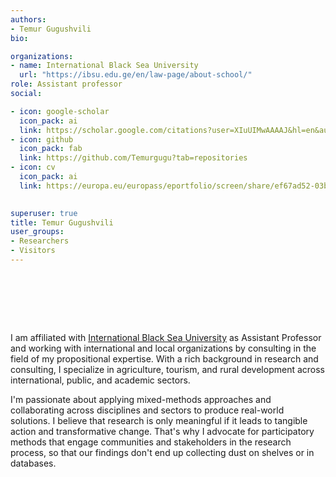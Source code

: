 ```yaml
---
authors:
- Temur Gugushvili
bio:

organizations:
- name: International Black Sea University
  url: "https://ibsu.edu.ge/en/law-page/about-school/"
role: Assistant professor
social:

- icon: google-scholar
  icon_pack: ai
  link: https://scholar.google.com/citations?user=XIuUIMwAAAAJ&hl=en&authuser=2
- icon: github
  icon_pack: fab
  link: https://github.com/Temurgugu?tab=repositories
- icon: cv
  icon_pack: ai
  link: https://europa.eu/europass/eportfolio/screen/share/ef67ad52-03b9-4e4f-b65a-f4a9a5fa527b?lang=en    

  
superuser: true
title: Temur Gugushvili
user_groups:
- Researchers
- Visitors
---
```



<p style="padding: 40px;">


I am affiliated with [International Black Sea University](https://ibsu.edu.ge/en/law-page/about-school/) as Assistant Professor and working with international and local organizations by consulting in the field of my propositional expertise. With a rich background in research and consulting, I specialize in agriculture, tourism, and rural development across international, public, and academic sectors.

I'm passionate about applying mixed-methods approaches and collaborating across disciplines and sectors to produce real-world solutions. I believe that research is only meaningful if it leads to tangible action and transformative change. That's why I advocate for participatory methods that engage communities and stakeholders in the research process, so that our findings don't end up collecting dust on shelves or in databases.

</p>

